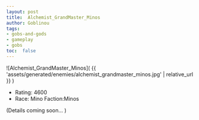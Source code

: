 ```yaml
---
layout: post
title:  Alchemist_GrandMaster_Minos
author: Goblinou
tags:
- gobs-and-gods
- gameplay
- gobs
toc:  false
---
```


![Alchemist_GrandMaster_Minos]( {{ 'assets/generated/enemies/alchemist_grandmaster_minos.jpg' | relative_url }} )
- Rating: 4600
- Race: Mino  Faction:Minos

(Details coming soon... )